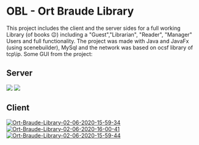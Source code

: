 # **OBL - Ort Braude Library**

This project includes the client and the server sides for a full working Library (of books 😉)
including a "Guest","Librarian", "Reader", "Manager" Users and full functionality.
The project was made with Java and JavaFx (using scenebuilder), MySql and the network was based on ocsf library of tcp\ip.
Some GUI from the project:

## **Server**

<a href="https://ibb.co/XYNxqvg"><img src="https://i.ibb.co/0s8yxdS/Ort-Braude-Server-02-06-2020-15-58-43.png" border="0" /></a>
<a href="https://ibb.co/stfYdh6"><img src="https://i.ibb.co/R7Fwk1B/Ort-Braude-Server-02-06-2020-16-02-20.png" border="0" /></a>

## **Client**

<a href="https://ibb.co/mzhWjQG"><img src="https://i.ibb.co/f0rwgm2/Ort-Braude-Library-02-06-2020-15-59-34.png" alt="Ort-Braude-Library-02-06-2020-15-59-34" border="0" /></a>
<a href="https://ibb.co/s5W52Lg"><img src="https://i.ibb.co/LQNQ840/Ort-Braude-Library-02-06-2020-16-00-41.png" alt="Ort-Braude-Library-02-06-2020-16-00-41" border="0" /></a>
<a href="https://ibb.co/DrFCYmn"><img src="https://i.ibb.co/1zNqMBx/Ort-Braude-Library-02-06-2020-15-59-44.png" alt="Ort-Braude-Library-02-06-2020-15-59-44" border="0" /></a>
